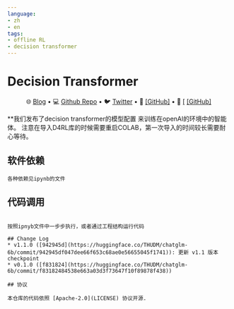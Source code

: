 ```yaml
---
language:
- zh
- en
tags:
- offline RL
- decision transformer
---
```

# Decision Transformer
<p align="center">
   🌐 <a href="https://chatglm.cn/blog" target="_blank">Blog</a> • 💻 <a href="https://github.com/THUDM/ChatGLM-6B" target="_blank">Github Repo</a> • 🐦 <a href="https://twitter.com/thukeg" target="_blank">Twitter</a> • 📃 <a href="https://arxiv.org/abs/2103.10360" target="_blank"></a> <a href="" target="_blank">[GitHub]</a> • 📃 <a href="https://arxiv.org/abs/2210.02414" target="_blank">[</a> <a href="https://github.com/THUDM/GLM-130B" target="_blank">[GitHub]</a> <br>
</p>



**我们发布了decision transformer的模型配置 来训练在openAI的环境中的智能体。
注意在导入D4RL库的时候需要重启COLAB，第一次导入的时间较长需要耐心等待。



## 软件依赖

```shell
各种依赖见ipynb的文件
```

## 代码调用 



```ipython

按照ipnyb文件中一步步执行，或者通过工程结构运行代码

## Change Log
* v1.1.0 ([942945d](https://huggingface.co/THUDM/chatglm-6b/commit/942945df047dee66f653c68ae0e56655045f1741)): 更新 v1.1 版本 checkpoint
* v0.1.0 ([f831824](https://huggingface.co/THUDM/chatglm-6b/commit/f83182484538e663a03d3f73647f10f89878f438))

## 协议

本仓库的代码依照 [Apache-2.0](LICENSE) 协议开源.


